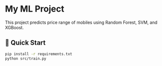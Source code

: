 # My ML Project

This project predicts price range of mobiles using Random Forest, SVM, and XGBoost.

## 🚀 Quick Start

```bash
pip install -r requirements.txt
python src/train.py
